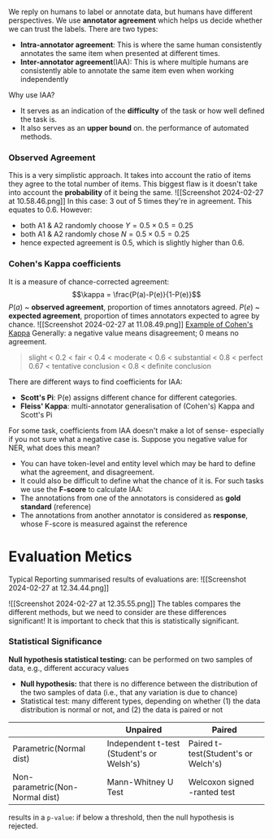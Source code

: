 We reply on humans to label or annotate data, but humans have different perspectives.
We use **annotator agreement** which helps us decide whether we can trust the labels.
There are two types:
- **Intra-annotator agreement**: This is where the same human consistently annotates the same item when presented at different times.
- **Inter-annotator agreement**(IAA): This is where multiple humans are consistently able to annotate the same item even when working independently 

Why use IAA?
- It serves as an indication of the **difficulty** of the task or how well defined the task is. 
- It also serves as an **upper bound** on. the performance of automated methods.

### Observed Agreement
This is a very simplistic approach. It takes into account the ratio of items they agree to the total number of items. 
This biggest flaw is it doesn't take into account the **probability** of it being the same.
![[Screenshot 2024-02-27 at 10.58.46.png]]
In this case: 3 out of 5 times they're in agreement. This equates to 0.6. However:
- both A1 & A2 randomly choose $Y=0.5 \times 0.5 =0.25$
- both A1 & A2 randomly chose $N = 0.5 \times 0.5 = 0.25$ 
- hence expected agreement is 0.5, which is slightly higher than 0.6.

### Cohen's Kappa coefficients
It is a measure of chance-corrected agreement:
$$\kappa = \frac{P(a)-P(e)}{1-P(e)}$$
$P(a)$ ~ **observed agreement**, proportion of times annotators agreed.
$P(e)$ ~ **expected agreement**, proportion of times annotators expected to agree by chance.
![[Screenshot 2024-02-27 at 11.08.49.png]]
[Example of Cohen's Kappa](obsidian://open?vault=Obsidian%20Vault&file=NLU%2FAttachments%2FReliability%20of%20Data%20and%20Reporting%20Performance%20AY2023-24.pdf#page=7)
Generally: a negative value means disagreement; 0 means no agreement.
> slight < 0.2 < fair < 0.4 < moderate < 0.6 < substantial < 0.8 < perfect
> 0.67 < tentative conclusion < 0.8 < definite conclusion

There are different ways to find coefficients for IAA: 
- **Scott's Pi**: P(e) assigns different chance for different categories.
- **Fleiss' Kappa**: multi-annotator generalisation of (Cohen's) Kappa and Scott's Pi

For some task, coefficients from IAA doesn't make a lot of sense- especially if you not sure what a negative case is. Suppose you negative value for NER, what does this mean?  
- You can have token-level and entity level which may be hard to define what the agreement, and disagreement. 
- It could also be difficult to define what the chance of it is.
For such tasks we use the **F-score** to calculate IAA:
- The annotations from one of the annotators is considered as **gold standard** (reference) 
- The annotations from another annotator is considered as **response**, whose F-score is measured against the reference

# Evaluation Metics
Typical Reporting summarised results of evaluations are:
![[Screenshot 2024-02-27 at 12.34.44.png]]

![[Screenshot 2024-02-27 at 12.35.55.png]]
The tables compares the different methods, but we need to consider are these differences significant! It is important to check that this is statistically significant. 

### Statistical Significance 
**Null hypothesis statistical testing:** can be performed on two samples of data, e.g., different accuracy values
- **Null hypothesis:** that there is no difference between the distribution of the two samples of data (i.e., that any variation is due to chance) 
- Statistical test: many different types, depending on whether (1) the data distribution is normal or not, and (2) the data is paired or not

|                                 | Unpaired                                  | Paired                              |
| ------------------------------- | ----------------------------------------- | ----------------------------------- |
| Parametric(Normal dist)         | Independent t-test (Student's or Welsh's) | Paired t-test(Student's or Welch's) |
| Non-parametric(Non-Normal dist) | Mann-Whitney U Test                       | Welcoxon signed -ranted test        |
results in a `p-value`: if below a threshold, then the null hypothesis is rejected.


